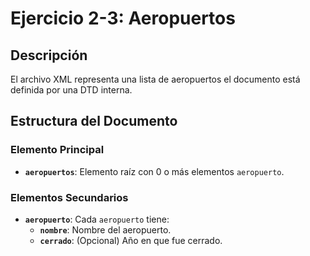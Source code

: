 # Ejercicio 2-3: Aeropuertos

## Descripción
El archivo XML representa una lista de aeropuertos el documento está definida por una DTD interna.

## Estructura del Documento
### Elemento Principal
- **`aeropuertos`**: Elemento raíz con 0 o más elementos `aeropuerto`.

### Elementos Secundarios
- **`aeropuerto`**: Cada `aeropuerto` tiene:
  - **`nombre`**: Nombre del aeropuerto.
  - **`cerrado`**: (Opcional) Año en que fue cerrado.